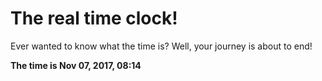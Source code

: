# The real time clock!

Ever wanted to know what the time is? Well, your journey is about to end!

**The time is Nov 07, 2017, 08:14**